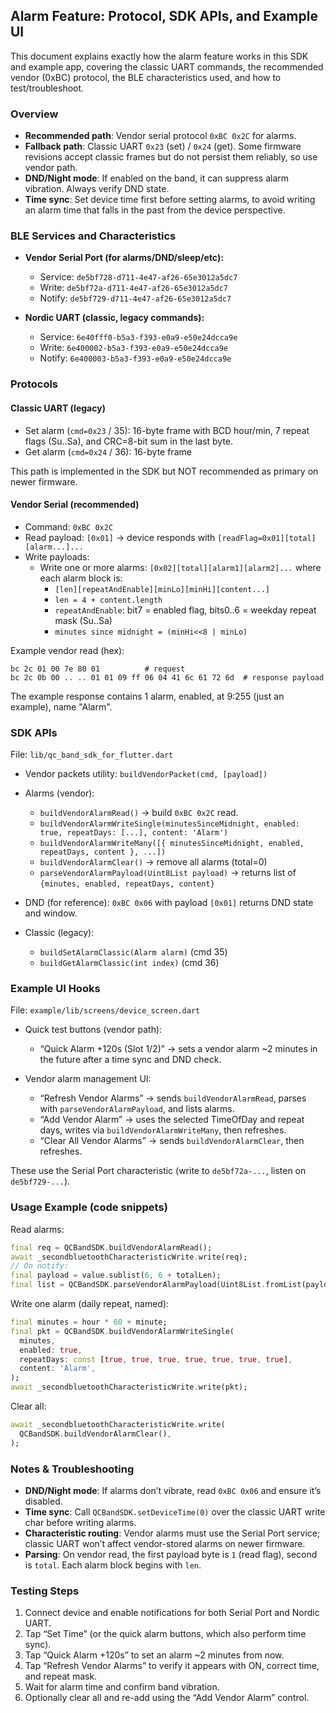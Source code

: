 ## Alarm Feature: Protocol, SDK APIs, and Example UI

This document explains exactly how the alarm feature works in this SDK and example app, covering the classic UART commands, the recommended vendor (0xBC) protocol, the BLE characteristics used, and how to test/troubleshoot.

### Overview

- **Recommended path**: Vendor serial protocol `0xBC 0x2C` for alarms.
- **Fallback path**: Classic UART `0x23` (set) / `0x24` (get). Some firmware revisions accept classic frames but do not persist them reliably, so use vendor path.
- **DND/Night mode**: If enabled on the band, it can suppress alarm vibration. Always verify DND state.
- **Time sync**: Set device time first before setting alarms, to avoid writing an alarm time that falls in the past from the device perspective.

### BLE Services and Characteristics

- **Vendor Serial Port (for alarms/DND/sleep/etc):**
  - Service: `de5bf728-d711-4e47-af26-65e3012a5dc7`
  - Write: `de5bf72a-d711-4e47-af26-65e3012a5dc7`
  - Notify: `de5bf729-d711-4e47-af26-65e3012a5dc7`

- **Nordic UART (classic, legacy commands):**
  - Service: `6e40fff0-b5a3-f393-e0a9-e50e24dcca9e`
  - Write: `6e400002-b5a3-f393-e0a9-e50e24dcca9e`
  - Notify: `6e400003-b5a3-f393-e0a9-e50e24dcca9e`

### Protocols

#### Classic UART (legacy)

- Set alarm (`cmd=0x23` / 35): 16-byte frame with BCD hour/min, 7 repeat flags (Su..Sa), and CRC=8-bit sum in the last byte.
- Get alarm (`cmd=0x24` / 36): 16-byte frame 

This path is implemented in the SDK but NOT recommended as primary on newer firmware.

#### Vendor Serial (recommended)

- Command: `0xBC 0x2C`
- Read payload: `[0x01]` → device responds with `[readFlag=0x01][total][alarm...]...`
- Write payloads:
  - Write one or more alarms: `[0x02][total][alarm1][alarm2]...` where each alarm block is:
    - `[len][repeatAndEnable][minLo][minHi][content...]`
    - `len = 4 + content.length`
    - `repeatAndEnable`: bit7 = enabled flag, bits0..6 = weekday repeat mask (Su..Sa)
    - `minutes since midnight = (minHi<<8 | minLo)`

Example vendor read (hex):

```
bc 2c 01 00 7e 80 01          # request
bc 2c 0b 00 .. .. 01 01 09 ff 06 04 41 6c 61 72 6d  # response payload
```

The example response contains 1 alarm, enabled, at 9:255 (just an example), name "Alarm".

### SDK APIs

File: `lib/qc_band_sdk_for_flutter.dart`

- Vendor packets utility: `buildVendorPacket(cmd, [payload])`
- Alarms (vendor):
  - `buildVendorAlarmRead()` → build `0xBC 0x2C` read.
  - `buildVendorAlarmWriteSingle(minutesSinceMidnight, enabled: true, repeatDays: [...], content: 'Alarm')`
  - `buildVendorAlarmWriteMany([{ minutesSinceMidnight, enabled, repeatDays, content }, ...])`
  - `buildVendorAlarmClear()` → remove all alarms (total=0)
  - `parseVendorAlarmPayload(Uint8List payload)` → returns list of `{minutes, enabled, repeatDays, content}`

- DND (for reference): `0xBC 0x06` with payload `[0x01]` returns DND state and window.

- Classic (legacy):
  - `buildSetAlarmClassic(Alarm alarm)` (cmd 35)
  - `buildGetAlarmClassic(int index)` (cmd 36)

### Example UI Hooks

File: `example/lib/screens/device_screen.dart`

- Quick test buttons (vendor path):
  - “Quick Alarm +120s (Slot 1/2)” → sets a vendor alarm ~2 minutes in the future after a time sync and DND check.

- Vendor alarm management UI:
  - “Refresh Vendor Alarms” → sends `buildVendorAlarmRead`, parses with `parseVendorAlarmPayload`, and lists alarms.
  - “Add Vendor Alarm” → uses the selected TimeOfDay and repeat days, writes via `buildVendorAlarmWriteMany`, then refreshes.
  - “Clear All Vendor Alarms” → sends `buildVendorAlarmClear`, then refreshes.

These use the Serial Port characteristic (write to `de5bf72a-...`, listen on `de5bf729-...`).

### Usage Example (code snippets)

Read alarms:

```dart
final req = QCBandSDK.buildVendorAlarmRead();
await _secondbluetoothCharacteristicWrite.write(req);
// On notify:
final payload = value.sublist(6, 6 + totalLen);
final list = QCBandSDK.parseVendorAlarmPayload(Uint8List.fromList(payload));
```

Write one alarm (daily repeat, named):

```dart
final minutes = hour * 60 + minute;
final pkt = QCBandSDK.buildVendorAlarmWriteSingle(
  minutes,
  enabled: true,
  repeatDays: const [true, true, true, true, true, true, true],
  content: 'Alarm',
);
await _secondbluetoothCharacteristicWrite.write(pkt);
```

Clear all:

```dart
await _secondbluetoothCharacteristicWrite.write(
  QCBandSDK.buildVendorAlarmClear(),
);
```

### Notes & Troubleshooting

- **DND/Night mode**: If alarms don’t vibrate, read `0xBC 0x06` and ensure it’s disabled.
- **Time sync**: Call `QCBandSDK.setDeviceTime(0)` over the classic UART write char before writing alarms.
- **Characteristic routing**: Vendor alarms must use the Serial Port service; classic UART won’t affect vendor-stored alarms on newer firmware.
- **Parsing**: On vendor read, the first payload byte is `1` (read flag), second is `total`. Each alarm block begins with `len`.

### Testing Steps

1. Connect device and enable notifications for both Serial Port and Nordic UART.
2. Tap “Set Time” (or the quick alarm buttons, which also perform time sync).
3. Tap “Quick Alarm +120s” to set an alarm ~2 minutes from now.
4. Tap “Refresh Vendor Alarms” to verify it appears with ON, correct time, and repeat mask.
5. Wait for alarm time and confirm band vibration.
6. Optionally clear all and re-add using the “Add Vendor Alarm” control.


